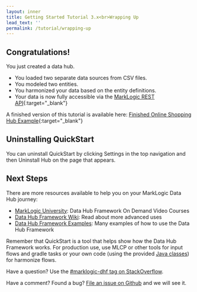 ```yaml
---
layout: inner
title: Getting Started Tutorial 3.x<br>Wrapping Up
lead_text: ''
permalink: /tutorial/wrapping-up
---
```


## Congratulations!
You just created a data hub.

- You loaded two separate data sources from CSV files.
- You modeled two entities.
- You harmonized your data based on the entity definitions.
- Your data is now fully accessible via the [MarkLogic REST API](https://docs.marklogic.com/REST/client){:target="_blank"}

A finished version of this tutorial is available here: [Finished Online Shopping Hub Example](https://github.com/marklogic/marklogic-data-hub/tree/develop/examples/online-store){:target="_blank"}

## Uninstalling QuickStart

You can uninstall QuickStart by clicking Settings in the top navigation and then Uninstall Hub on the page that appears.

## Next Steps

There are more resources available to help you on your MarkLogic Data Hub journey:

- [MarkLogic University](https://mlu.marklogic.com/ondemand/index.xqy?q=Series%3A%22Operational%20Data%20Hubs%22): Data Hub Framework On Demand Video Courses
- [Data Hub Framework Wiki](https://github.com/marklogic/marklogic-data-hub/wiki): Read about more advanced uses
- [Data Hub Framework Examples](https://github.com/marklogic/marklogic-data-hub/tree/develop/examples): Many examples of how to use the Data Hub Framework

Remember that QuickStart is a tool that helps show how the Data Hub Framework works. For production use, use MLCP or other tools for input flows and gradle tasks or your own code (using the provided [Java classes](../../harmonize/java/)) for harmonize flows.

Have a question? Use the [#marklogic-dhf tag on StackOverflow](https://stackoverflow.com/questions/ask?tags=marklogic-dhf).

Have a comment? Found a bug? [File an issue on Github](https://github.com/marklogic/marklogic-data-hub/issues/new) and we will see it.
